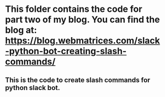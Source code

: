 # This folder contains the code for part two of my blog. You can find the blog at: https://blog.webmatrices.com/slack-python-bot-creating-slash-commands/
## This is the code to create slash commands for python slack bot.
